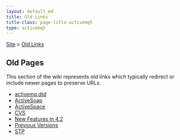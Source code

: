```yaml
---
layout: default_md
title: Old Links 
title-class: page-title-activemq5
type: activemq5
---
```


[Site](site) > [Old Links](old-links)

Old Pages
---------

This section of the wiki represents old links which typically redirect or include newer pages to preserve URLs.

*   [activemq.dtd](activemqdtd)
*   [ActiveSoap](activesoap)
*   [ActiveSpace](activespace)
*   [CVS](cvs)
*   [New Features in 4.2](new-features-in-42)
*   [Previous Versions](previous-versions)
*   [STP](stp)